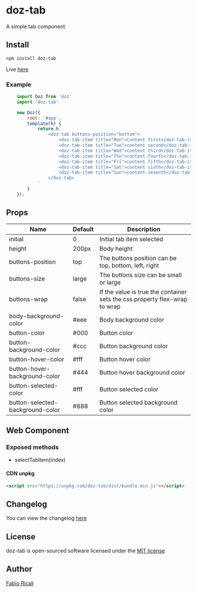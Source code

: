 # doz-tab
A simple tab component

## Install
```
npm install doz-tab
```

Live <a href="https://dozjs-cmp.github.io/doz-tab/dist/index.html">here</a>

### Example
```javascript
    import Doz from 'doz'
    import 'doz-tab'

    new Doz({
        root: '#app',
        template(h) {
            return h`
                <doz-tab buttons-position="bottom">
                    <doz-tab-item title="Mon">Content first</doz-tab-item>
                    <doz-tab-item title="Tue">content second</doz-tab-item>
                    <doz-tab-item title="Wed">content third</doz-tab-item>
                    <doz-tab-item title="Thu">content fourth</doz-tab-item>
                    <doz-tab-item title="Fri">content fifth</doz-tab-item>
                    <doz-tab-item title="Sat">content sixth</doz-tab-item>
                    <doz-tab-item title="Sun">content seventh</doz-tab-item>
                </doz-tab>
            `
        }
    });
```

## Props
| Name | Default | Description                                                                |
| ---- | ------- |----------------------------------------------------------------------------|
| initial | 0 | Initial tab item selected                                                  |
| height | 200px | Body height                                                                |
| buttons-position | top | The buttons position can be top, bottom, left, right                       |
| buttons-size | large | The buttons size can be small or large                                     |
| buttons-wrap | false | If the value is true the container sets the css property flex-wrap to wrap |
| body-background-color | #eee | Body background color                                                      |
| button-color | #000 | Button color                                                               |
| button-background-color | #ccc | Button background color                                                    |
| button-hover-color | #fff | Button hover color                                                         |
| button-hover-background-color | #444 | Button hover background color                                              |
| button-selected-color | #fff | Button selected color                                                      |
| button-selected-background-color | #888 | Button selected background color                                           |

## Web Component
### Exposed methods
- selectTabItem(index)

#### CDN unpkg
```html
<script src="https://unpkg.com/doz-tab/dist/bundle.min.js"></script>
```

## Changelog
You can view the changelog <a target="_blank" href="https://github.com/dozjs-cmp/doz-tab/blob/master/CHANGELOG.md">here</a>

## License
doz-tab is open-sourced software licensed under the <a target="_blank" href="http://opensource.org/licenses/MIT">MIT license</a>

## Author
<a target="_blank" href="http://rica.li">Fabio Ricali</a>